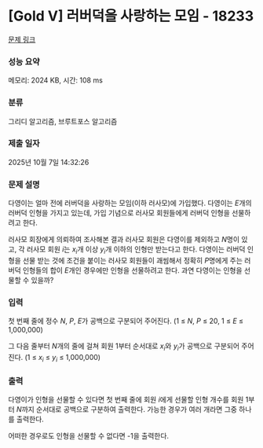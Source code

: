 # [Gold V] 러버덕을 사랑하는 모임 - 18233 

[문제 링크](https://www.acmicpc.net/problem/18233) 

### 성능 요약

메모리: 2024 KB, 시간: 108 ms

### 분류

그리디 알고리즘, 브루트포스 알고리즘

### 제출 일자

2025년 10월 7일 14:32:26

### 문제 설명

<p>다영이는 얼마 전에 러버덕을 사랑하는 모임(이하 러사모)에 가입했다. 다영이는 <em>E</em>개의 러버덕 인형을 가지고 있는데, 가입 기념으로 러사모 회원들에게 러버덕 인형을 선물하려고 한다.</p>

<p>러사모 회장에게 의뢰하여 조사해본 결과 러사모 회원은 다영이를 제외하고 <em>N</em>명이 있고, 각 러사모 회원 <em>i</em>는 <em>x<sub>i</sub></em>개 이상 <em>y<sub>i</sub></em>개 이하의 인형만 받는다고 한다. 다영이는 러버덕 인형을 선물 받는 것에 조건을 붙이는 러사모 회원들이 괘씸해서 정확히 <em>P</em>명에게 주는 러버덕 인형들의 합이 <em>E</em>개인 경우에만 인형을 선물하려고 한다. 과연 다영이는 인형을 선물할 수 있을까?</p>

### 입력 

 <p>첫 번째 줄에 정수 <em>N</em>, <em>P</em>, <em>E</em>가 공백으로 구분되어 주어진다. (1 ≤ <em>N</em>, <em>P</em> ≤ 20, 1 ≤ <em>E</em> ≤ 1,000,000)</p>

<p>그 다음 줄부터 <em>N</em>개의 줄에 걸쳐 회원 1부터 순서대로 <em>x<sub>i</sub></em>와 <em>y<sub>i</sub></em>가 공백으로 구분되어 주어진다. (1 ≤ <em>x<sub>i</sub></em> ≤ <em>y<sub>i</sub></em> ≤ 1,000,000)</p>

### 출력 

 <p>다영이가 인형을 선물할 수 있다면 첫 번째 줄에 회원 <em>i</em>에게 선물할 인형 개수를 회원 1부터 <em>N</em>까지 순서대로 공백으로 구분하여 출력한다. 가능한 경우가 여러 개라면 그중 하나를 출력한다.</p>

<p>어떠한 경우로도 인형을 선물할 수 없다면 -1을 출력한다.</p>

